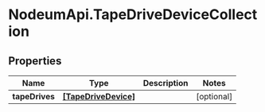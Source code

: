 # NodeumApi.TapeDriveDeviceCollection

## Properties

Name | Type | Description | Notes
------------ | ------------- | ------------- | -------------
**tapeDrives** | [**[TapeDriveDevice]**](TapeDriveDevice.md) |  | [optional] 


